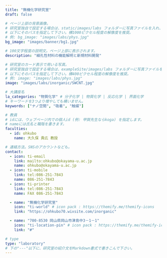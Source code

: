 ```yaml
---
title: "無機化学研究室"
draft: false

# ページ上部の背景画像。
# 研究室独自で設定する場合は、static/images/labs フォルダーに写真ファイルを入れ、
# 以下にそのパスを指定して下さい。横1000ピクセル程度の解像度を推奨。
# 例: bg_image: "images/labs/phys.jpg"
bg_image: "images/banner/bg1.jpg"

# 100文字程度の説明文。ページ上部に表示されます。
description: "細孔性材料の機能解明と新規材料開発"

# 研究室のカード表示で用いる写真。
# 研究室独自で設定する場合は、exampleSite/images/labs フォルダーに写真ファイルを入れ、
# 以下にそのパスを指定して下さい。横400ピクセル程度の解像度を推奨。
# 例: image: "images/labs/phys.jpg"
image: "images/labs/inorganic/SWCNT.jpg"

# 大講座名
la_categories: "物質化学" # 分子化学 | 物質化学 | 反応化学 | 界面化学
# キーワードを3つより増やしても構いません。
keywords: ["ナノ空間", "吸着", "触媒"]

# 教員
# idには、ウェブページ内での個人id (例: 甲賀先生ならkoga) を指定します。
# nameには氏名と職階を書きます。
faculties:
  - id: ohkubo
    name: 大久保 貴広 教授

# 連絡方法。SNSのアカウントなども。
contact:
  - icon: ti-email
    link: mailto:ohkubo@okayama-u.ac.jp
    name: ohkubo@okayama-u.ac.jp
  - icon: ti-mobile
    link: tel:086-251-7843
    name: 086-251-7843
  - icon: ti-printer
    link: tel:086-251-7843
    name: FAX 086-251-7843

  - name: "無機化学研究室"
    icon: "ti-world" # icon pack : https://themify.me/themify-icons
    link: "https://ohkubo70.wixsite.com/inorganic"

  - name: "700-8530 岡山県岡山市津島中3－1－1"
    icon: "ti-location-pin" # icon pack : https://themify.me/themify-icons
    link: "#"

# type
type: "laboratory"
# 下の"---"以下に、研究室の紹介文をMarkdown書式で書きこんで下さい。
---
```

